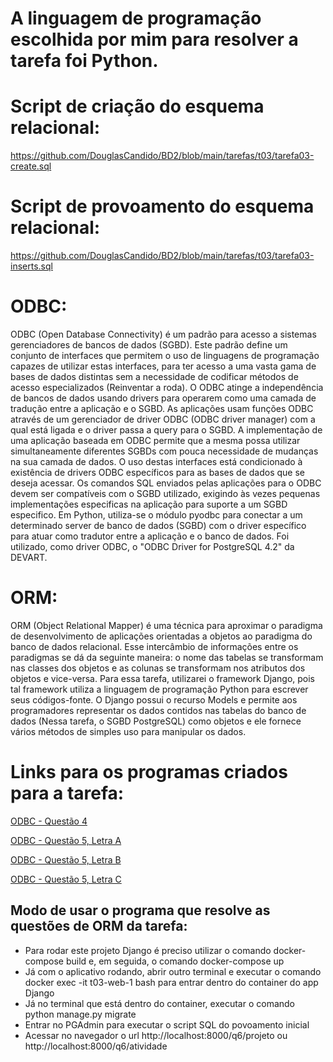 # A linguagem de programação escolhida por mim para resolver a tarefa foi Python.

# Script de criação do esquema relacional:
<https://github.com/DouglasCandido/BD2/blob/main/tarefas/t03/tarefa03-create.sql>

# Script de provoamento do esquema relacional:
<https://github.com/DouglasCandido/BD2/blob/main/tarefas/t03/tarefa03-inserts.sql>

# ODBC:
ODBC (Open Database Connectivity) é um padrão para acesso a sistemas gerenciadores de bancos de dados (SGBD). Este padrão define um conjunto de interfaces que permitem o uso de linguagens de programação capazes de utilizar estas interfaces, para ter acesso a uma vasta gama de bases de dados distintas sem a necessidade de codificar métodos de acesso especializados (Reinventar a roda). O ODBC atinge a independência de bancos de dados usando drivers para operarem como uma camada de tradução entre a aplicação e o SGBD. As aplicações usam funções ODBC através de um gerenciador de driver ODBC (ODBC driver manager) com a qual está ligada e o driver passa a query para o SGBD. A implementação de uma aplicação baseada em ODBC permite que a mesma possa utilizar simultaneamente diferentes SGBDs com pouca necessidade de mudanças na sua camada de dados. O uso destas interfaces está condicionado à existência de drivers ODBC específicos para as bases de dados que se deseja acessar. Os comandos SQL enviados pelas aplicações para o ODBC devem ser compatíveis com o SGBD utilizado, exigindo às vezes pequenas implementações especificas na aplicação para suporte a um SGBD especifico. Em Python, utiliza-se o módulo pyodbc para conectar a um determinado server de banco de dados (SGBD) com o driver específico para atuar como tradutor entre a aplicação e o banco de dados. Foi utilizado, como driver ODBC, o "ODBC Driver for PostgreSQL 4.2" da DEVART.

# ORM:
ORM (Object Relational Mapper) é uma técnica para aproximar o paradigma de desenvolvimento de aplicações orientadas a objetos ao paradigma do banco de dados relacional. Esse intercâmbio de informações entre os paradigmas se dá da seguinte maneira: o nome das tabelas se transformam nas classes dos objetos e as colunas se transformam nos atributos dos objetos e vice-versa. Para essa tarefa, utilizarei o framework Django, pois tal framework utiliza a linguagem de programação Python para escrever seus códigos-fonte. O Django possui o recurso Models e permite aos programadores representar os dados contidos nas tabelas do banco de dados (Nessa tarefa, o SGBD PostgreSQL) como objetos e ele fornece vários métodos de simples uso para manipular os dados.

# Links para os programas criados para a tarefa:
[ODBC - Questão 4](https://github.com/DouglasCandido/BD2/blob/main/tarefas/t03/odbc.py)

[ODBC - Questão 5, Letra A](https://github.com/DouglasCandido/BD2/blob/main/tarefas/t03/odbc_a.py)

[ODBC - Questão 5, Letra B](https://github.com/DouglasCandido/BD2/blob/main/tarefas/t03/odbc_b.py)

[ODBC - Questão 5, Letra C](https://github.com/DouglasCandido/BD2/blob/main/tarefas/t03/odbc_c.py)

## Modo de usar o programa que resolve as questões de ORM da tarefa:
- Para rodar este projeto Django é preciso utilizar o comando docker-compose build e, em seguida, o comando docker-compose up
- Já com o aplicativo rodando, abrir outro terminal e executar o comando docker exec -it t03-web-1 bash para entrar dentro do container do app Django
- Já no terminal que está dentro do container, executar o comando python manage.py migrate
- Entrar no PGAdmin para executar o script SQL do povoamento inicial
- Acessar no navegador o url http://localhost:8000/q6/projeto ou http://localhost:8000/q6/atividade







